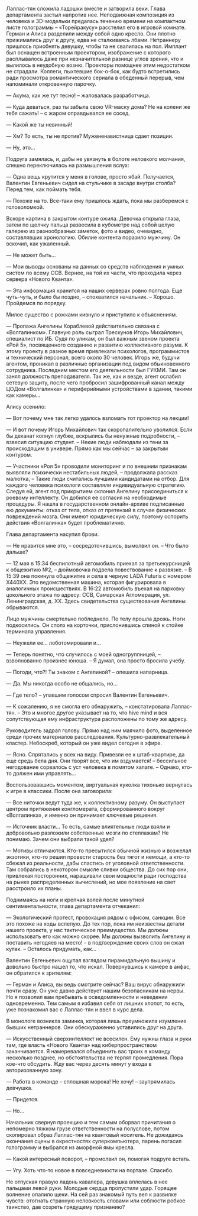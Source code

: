 Лаплас-тян сложила ладошки вместе и затворила веки. Глава департамента застыл напротив нее. Неподвижная композиция из человека и 3D-модельки предалась течению времени на компактном листе голограммы – «Торейракусу» расстелил его в игровой комнате. Герман и Алиса разделили между собой одно кресло. Они плотно прижимались друг к другу, едва не сталкиваясь лбами. Нетраннеру пришлось приобнять девушку, чтобы та не свалилась на пол. Имплант был оснащен встроенным проектором, изображение с которого расплывалось даже при незначительной разнице углов зрения, что и вылилось в неудобную возню. Проекторы помощнее этим недостатком не страдали. Коллеги, пыхтевшие бок-о-бок, как будто встретились ради просмотра романтического сериала в обеденный перерыв, чем напоминали откровенную парочку.

— Акума, как же тут тесно! – жаловалась разработчица.

— Куда деваться, раз ты забыла свою VR-маску дома? Не на колени же тебя сажать! – с жаром оправдывался ее сосед.

— Какой же ты невинный!

— Хм? То есть, ты не против? Мужененавистница сдает позиции.

— Ну, это...

Подруга замялась, и, дабы не увязнуть в болоте неловкого молчания, спешно переключилась на размышления вслух:

— Одна вещь крутится у меня в голове, просто ябай. Получается, Валентин Евгеньевич сидел на стульчике в засаде внутри столба? Перед тем, как поймать тебя.

— Похоже на то. Все-таки ему пришлось ждать, пока мы разберемся с головоломкой.

Вскоре картина в закрытом контуре ожила. Девочка открыла глаза, затем по щелчку пальца развесила в кубометре над собой целую галерею из разнообразных заметок, фото и видео, очевидно, составлявших хронологию. Обилие контента поразило мужчину. Он вскочил, как ужаленный.

— Не может быть...

— Мои выводы основаны на данных со средств наблюдения и умных систем по всему ССВ. Вернее, на той их части, что проходила через сервера «Нового Кванта».

— Эта информация хранится на наших серверах ровно полгода. Еще чуть-чуть, и было бы поздно, – спохватился начальник. – Хорошо. Пройдемся по порядку.

Милое существо с рожками кивнуло и приступило к объяснениям.

— Пропажа Ангелины Кораблевой действительно связана с «Волгалинком». Главную роль сыграл Трескунов Игорь Михайлович, специалист по ИБ. Судя по уликам, он был важным звеном проекта «Рой 5», посвященного созданию и развитию коллективного разума. К этому проекту в разное время привлекали психологов, программистов и технический персонал, всего около 30 человек. Игорь же, будучи агентом, проникал в различные организации под видом обыкновенного сотрудника. Последним местом его деятельности был ГУКМИ. Там он занял должность преподавателя. Так же, как и везде, агент ослабил сетевую защиту, после чего пробросил зашифрованный канал между ЦОДом «Волгалинка» и периферийными устройствами в здании, такими как камеры...

Алису осенило:

— Вот почему мне так легко удалось взломать тот проектор на лекции!

— И вот почему Игорь Михайлович так скоропалительно уволился. Если бы деканат копнул глубже, вскрылись бы ненужные подробности, – взвесил ситуацию студент. – Некие люди наблюдали из тени за происходящим в универе. Прямо как мы сейчас – за закрытым контуром.

— Участники «Роя 5» проводили мониторинг и по внешним признакам выявляли психически нестабильных людей, – продолжала рассказ малютка, – Такие люди считались лучшими кандидатами на отбор. Для каждого человека психологи составляли индивидуальную стратегию. Следуя ей, агент под прикрытием склонил Ангелину присоединиться к роевому интеллекту. Он добился ее согласия на необходимые процедуры. Я нашла в государственном онлайн-архиве подписанные ею документы: отказ от тела, отказ от претензий в случае физических повреждений мозга. Они имеют юридическую силу, поэтому оспорить действия «Волгалинка» будет проблематично.

Глава департамента насупил брови.

— Не нравится мне это, – сосредоточившись, вымолвил он. – Что было дальше?

— 12 мая в 15:34 беспилотный автомобиль приехал за третьекурсницей к общежитию №2, – дюймовочка подвела повествование к развязке. – В 15:39 она покинула общежитие и села в черную LADA Futuris с номером X440XX. Это ведомственная машина, которая фигурировала в аналогичных происшествиях. В 16:22 автомобиль въехал на парковку цокольного этажа по адресу: ССВ, Самарская Агломерация, ул. Ленинградская, д. ХХ. Здесь свидетельства существования Ангелины обрываются.

Лицо мужчины смертельно побледнело. По телу прошла дрожь. Ноги подкосились. Он сполз на корточки, прислонившись спиной к стойке терминала управления.

— Неужели ее... лоботомировали и...

— Теперь понятно, что случилось с моей одногруппницей, – взволнованно произнес юноша. – Я думал, она просто бросила учебу.

— Погоди, что?! Ты знаком с Ангелиной? – опешила напарница.

— Да. Мы никогда особо не общались, но...

— Где тело? – упавшим голосом спросил Валентин Евгеньевич.

— К сожалению, я не смогла его обнаружить, – констатировала Лаплас-тян. – Это и многое другое указывает на то, что hive mind и вся сопутствующая ему инфраструктура расположены по тому же адресу.

Руководитель задрал голову. Прямо над ним маячило фото, выделенное среди прочих материалов расследования. Культурно-развлекательный кластер. Небоскреб, который он уже видел сегодня в эфире.

— Ясно. Спрятались у всех на виду. Привезли ее к штаб-квартире, да еще средь бела дня. Они творят все, что им вздумается! – бессильное негодование сорвалось с уст человека в помятом халате. – Однако, кто-то должен ими управлять...

Воспользовавшись моментом, виртуальная куколка тихонько вернулась к игре в классики. После она заговорила:

— Все ниточки ведут туда же, к коллективному разуму. Он выступает центром притяжения конгломерата, сформированного вокруг «Волгалинка», и именно он принимает ключевые решения.

— Источник власти... То есть, самые влиятельные люди взяли и добровольно разложили собственные мозги по стеллажам? Не понимаю. Зачем они выбрали такой удел?

— Мотивы отличаются. Кто-то пресытился обычной жизнью и возжелал экзотики, кто-то решил провести старость без тягот и немощи, а кто-то сбежал из реальности, дабы спастись от уголовной ответственности. Там собрались в некотором смысле сливки общества. До сих пор они, привлекая посторонних, наращивали свои мощности ради господства на рынке распределенных вычислений, но мое появление на свет расстроило их планы.

Поднимаясь на ноги и крепчая волей после минутной сентиментальности, глава департамента отчеканил:

— Экологический протест, провокация рядом с офисом, санкции. Все это похоже на ходы вслепую. До тех пор, пока им неизвестны детали нашего проекта, у нас тактическое преимущество. Мы должны использовать его как можно скорее. Мы должны вызволить Ангелину и поставить негодяев на место! – в подтверждение своих слов он сжал кулак. – Осталось придумать, как...

Валентин Евгеньевич ощупал взглядом пирамидальную вышину и довольно быстро нашел то, что искал. Повернувшись к камере в анфас, он обратился к зрителям:

— Герман и Алиса, вы ведь смотрите сейчас? Ваш вирус обнаружили почти сразу. Он уже давно действует нашим безопасникам на нервы. Но я позволил вам пребывать в осведомленности и неведении одновременно. Тем самым я избавил себя от лишних хлопот,  то есть, уже познакомил вас с Лаплас-тян и ввел в курс дела.

В монологе возникла заминка, которая лишь преумножила изумление бывших нетраннеров. Они обескураженно уставились друг на друга.

— Искусственный сверхинтеллект не всесилен. Ему нужны глаза и руки там, где власть «Нового Кванта» над киберпространством заканчивается. Я намеревался объединить вас троих в команду несколько позднее, но обстоятельства не терпят промедления. Пора кое-что обсудить. Жду вас через десять минут у входа в авторизованную зону.

— Работа в команде – сплошная морока! Не хочу! – заупрямилась девчушка.

— Придется.

— Но... 

Начальник свернул проекцию и тем самым оборвал причитания о непомерно тяжком грузе ответственности на полуслове, потом скопировал образ Лаплас-тян на квантовый носитель. Не дожидаясь окончания сцены в окрестностях суперкомпьютера, парень погасил голограмму и выбрался из аморфной ямы кресла.

— Какой интересный поворот, – промолвил он, помогая подруге встать.

— Угу. Хоть что-то новое в повседневности на портале. Спасибо.

Не отпуская правую ладонь кавалера, девушка вплелась в нее пальцами левой руки. Молодые сердца пропустили удар. Горящее волнение опалило щеки. На сей раз знакомый путь вел к развилке чувств: отогнать странную неловкость словами или соблюсти робкое таинство, дав созреть грядущему признанию?